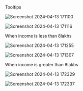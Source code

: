 Tooltips

![Screenshot 2024-04-13 171100](https://github.com/AyushNimiwal/Fyle-Assignment/assets/112817422/e386ee2f-a510-49a6-ad1e-9c767e3d4538)


![Screenshot 2024-04-13 171116](https://github.com/AyushNimiwal/Fyle-Assignment/assets/112817422/fefb430e-6e95-498b-9f48-2f40cee69af3)

When income is less than 8lakhs

![Screenshot 2024-04-13 171255](https://github.com/AyushNimiwal/Fyle-Assignment/assets/112817422/8667ba72-6111-4eb1-ae65-41459f8aea59)


![Screenshot 2024-04-13 171307](https://github.com/AyushNimiwal/Fyle-Assignment/assets/112817422/7b5c77d1-65dc-499e-82d9-0c87367c6725)

When income is greater than 8lakhs

![Screenshot 2024-04-13 172329](https://github.com/AyushNimiwal/Fyle-Assignment/assets/112817422/66cce59f-983e-4990-a39c-ad7ddf8eaae8)

![Screenshot 2024-04-13 172337](https://github.com/AyushNimiwal/Fyle-Assignment/assets/112817422/a6a8da01-dc04-48a4-a3ee-07ee8d351f33)
